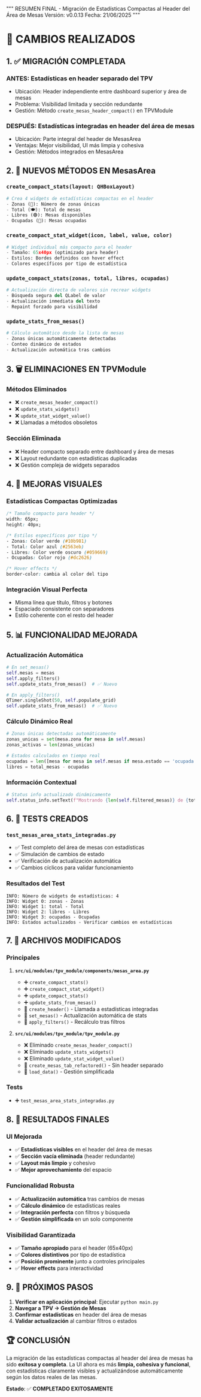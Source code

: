 """
RESUMEN FINAL - Migración de Estadísticas Compactas al Header del Área de Mesas
Versión: v0.0.13
Fecha: 21/06/2025
"""

# 🎯 CAMBIOS REALIZADOS

## 1. ✅ **MIGRACIÓN COMPLETADA**

### **ANTES: Estadísticas en header separado del TPV**
- Ubicación: Header independiente entre dashboard superior y área de mesas
- Problema: Visibilidad limitada y sección redundante
- Gestión: Método `create_mesas_header_compact()` en TPVModule

### **DESPUÉS: Estadísticas integradas en header del área de mesas**
- Ubicación: Parte integral del header de MesasArea
- Ventajas: Mejor visibilidad, UI más limpia y cohesiva
- Gestión: Métodos integrados en MesasArea

## 2. 🔧 **NUEVOS MÉTODOS EN MesasArea**

### **`create_compact_stats(layout: QHBoxLayout)`**
```python
# Crea 4 widgets de estadísticas compactas en el header
- Zonas (📍): Número de zonas únicas
- Total (🍽️): Total de mesas
- Libres (🟢): Mesas disponibles  
- Ocupadas (🔴): Mesas ocupadas
```

### **`create_compact_stat_widget(icon, label, value, color)`**
```python
# Widget individual más compacto para el header
- Tamaño: 65x40px (optimizado para header)
- Estilos: Bordes definidos con hover effect
- Colores específicos por tipo de estadística
```

### **`update_compact_stats(zonas, total, libres, ocupadas)`**
```python
# Actualización directa de valores sin recrear widgets
- Búsqueda segura del QLabel de valor
- Actualización inmediata del texto
- Repaint forzado para visibilidad
```

### **`update_stats_from_mesas()`**
```python
# Cálculo automático desde la lista de mesas
- Zonas únicas automáticamente detectadas
- Conteo dinámico de estados
- Actualización automática tras cambios
```

## 3. 🗑️ **ELIMINACIONES EN TPVModule**

### **Métodos Eliminados**
- ❌ `create_mesas_header_compact()`
- ❌ `update_stats_widgets()` 
- ❌ `update_stat_widget_value()`
- ❌ Llamadas a métodos obsoletos

### **Sección Eliminada**
- ❌ Header compacto separado entre dashboard y área de mesas
- ❌ Layout redundante con estadísticas duplicadas
- ❌ Gestión compleja de widgets separados

## 4. 🎨 **MEJORAS VISUALES**

### **Estadísticas Compactas Optimizadas**
```css
/* Tamaño compacto para header */
width: 65px;
height: 40px;

/* Estilos específicos por tipo */
- Zonas: Color verde (#10b981)
- Total: Color azul (#2563eb)  
- Libres: Color verde oscuro (#059669)
- Ocupadas: Color rojo (#dc2626)

/* Hover effects */
border-color: cambia al color del tipo
```

### **Integración Visual Perfecta**
- Misma línea que título, filtros y botones
- Espaciado consistente con separadores
- Estilo coherente con el resto del header

## 5. 📊 **FUNCIONALIDAD MEJORADA**

### **Actualización Automática**
```python
# En set_mesas()
self.mesas = mesas
self.apply_filters()
self.update_stats_from_mesas()  # ✅ Nuevo

# En apply_filters()  
QTimer.singleShot(50, self.populate_grid)
self.update_stats_from_mesas()  # ✅ Nuevo
```

### **Cálculo Dinámico Real**
```python
# Zonas únicas detectadas automáticamente
zonas_unicas = set(mesa.zona for mesa in self.mesas)
zonas_activas = len(zonas_unicas)

# Estados calculados en tiempo real
ocupadas = len([mesa for mesa in self.mesas if mesa.estado == 'ocupada'])
libres = total_mesas - ocupadas
```

### **Información Contextual**
```python
# Status info actualizado dinámicamente
self.status_info.setText(f"Mostrando {len(self.filtered_mesas)} de {total_mesas} mesas")
```

## 6. 🧪 **TESTS CREADOS**

### **`test_mesas_area_stats_integradas.py`**
- ✅ Test completo del área de mesas con estadísticas
- ✅ Simulación de cambios de estado
- ✅ Verificación de actualización automática
- ✅ Cambios cíclicos para validar funcionamiento

### **Resultados del Test**
```
INFO: Número de widgets de estadísticas: 4
INFO: Widget 0: zonas - Zonas
INFO: Widget 1: total - Total  
INFO: Widget 2: libres - Libres
INFO: Widget 3: ocupadas - Ocupadas
INFO: Estados actualizados - Verificar cambios en estadísticas
```

## 7. 📁 **ARCHIVOS MODIFICADOS**

### **Principales**
1. **`src/ui/modules/tpv_module/components/mesas_area.py`**
   - ➕ `create_compact_stats()`
   - ➕ `create_compact_stat_widget()`
   - ➕ `update_compact_stats()`
   - ➕ `update_stats_from_mesas()`
   - 🔄 `create_header()` - Llamada a estadísticas integradas
   - 🔄 `set_mesas()` - Actualización automática de stats
   - 🔄 `apply_filters()` - Recálculo tras filtros

2. **`src/ui/modules/tpv_module/tpv_module.py`**
   - ❌ Eliminado `create_mesas_header_compact()`
   - ❌ Eliminado `update_stats_widgets()`
   - ❌ Eliminado `update_stat_widget_value()`
   - 🔄 `create_mesas_tab_refactored()` - Sin header separado
   - 🔄 `load_data()` - Gestión simplificada

### **Tests**
- ➕ `test_mesas_area_stats_integradas.py`

## 8. 🎉 **RESULTADOS FINALES**

### **UI Mejorada**
- ✅ **Estadísticas visibles** en el header del área de mesas
- ✅ **Sección vacía eliminada** (header redundante)
- ✅ **Layout más limpio** y cohesivo
- ✅ **Mejor aprovechamiento** del espacio

### **Funcionalidad Robusta**
- ✅ **Actualización automática** tras cambios de mesas
- ✅ **Cálculo dinámico** de estadísticas reales
- ✅ **Integración perfecta** con filtros y búsqueda
- ✅ **Gestión simplificada** en un solo componente

### **Visibilidad Garantizada**
- ✅ **Tamaño apropiado** para el header (65x40px)
- ✅ **Colores distintivos** por tipo de estadística
- ✅ **Posición prominente** junto a controles principales
- ✅ **Hover effects** para interactividad

## 9. 🚀 **PRÓXIMOS PASOS**

1. **Verificar en aplicación principal**: Ejecutar `python main.py`
2. **Navegar a TPV → Gestión de Mesas**
3. **Confirmar estadísticas** en header del área de mesas
4. **Validar actualización** al cambiar filtros o estados

## 🏆 **CONCLUSIÓN**

La migración de las estadísticas compactas al header del área de mesas ha sido **exitosa y completa**. La UI ahora es más **limpia, cohesiva y funcional**, con estadísticas claramente visibles y actualizándose automáticamente según los datos reales de las mesas.

**Estado**: ✅ **COMPLETADO EXITOSAMENTE**
